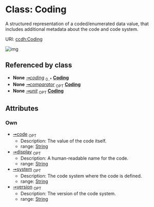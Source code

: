 
# Class: Coding


A structured representation of a coded/enumerated data value, that includes additional metadata about the code and code system.

URI: [ccdh:Coding](https://example.org/ccdh/Coding)


![img](images/Coding.svg)

## Referenced by class

 *  **None** *[➞coding](codeableConcept__coding.md)*  <sub>0..*</sub>  **[Coding](Coding.md)**
 *  **None** *[➞comparator](quantity__comparator.md)*  <sub>OPT</sub>  **[Coding](Coding.md)**
 *  **None** *[➞unit](quantity__unit.md)*  <sub>OPT</sub>  **[Coding](Coding.md)**

## Attributes


### Own

 * [➞code](coding__code.md)  <sub>OPT</sub>
     * Description: The value of the code itself.
     * range: [String](types/String.md)
 * [➞display](coding__display.md)  <sub>OPT</sub>
     * Description: A human-readable name for the code.
     * range: [String](types/String.md)
 * [➞system](coding__system.md)  <sub>OPT</sub>
     * Description: The code system where the code is defined.
     * range: [String](types/String.md)
 * [➞version](coding__version.md)  <sub>OPT</sub>
     * Description: The version of the code system.
     * range: [String](types/String.md)
